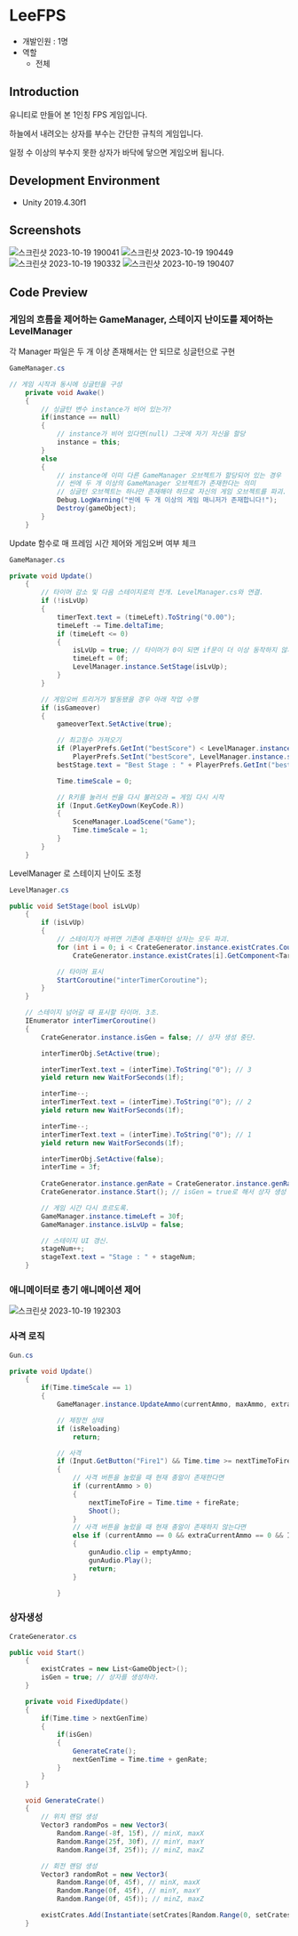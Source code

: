 # LeeFPS
- 개발인원 : 1명
- 역할
  - 전체
## Introduction
유니티로 만들어 본 1인칭 FPS 게임입니다.

하늘에서 내려오는 상자를 부수는 간단한 규칙의 게임입니다.

일정 수 이상의 부수지 못한 상자가 바닥에 닿으면 게임오버 됩니다.
## Development Environment
- Unity 2019.4.30f1
## Screenshots
![스크린샷 2023-10-19 190041](https://github.com/seasunrise22/LeeFPS/assets/45503931/66226c31-28f6-45bb-a64b-106f70229559)
![스크린샷 2023-10-19 190449](https://github.com/seasunrise22/LeeFPS/assets/45503931/808e73cd-feb7-423c-b9b1-195510be6343)
![스크린샷 2023-10-19 190332](https://github.com/seasunrise22/LeeFPS/assets/45503931/cc0313c8-f2a1-4e3c-8eef-15c4ea8a2b40)
![스크린샷 2023-10-19 190407](https://github.com/seasunrise22/LeeFPS/assets/45503931/9d4fe7d3-d823-42f4-af44-66f761475c90)
## Code Preview
### 게임의 흐름을 제어하는 GameManager, 스테이지 난이도를 제어하는 LevelManager
각 Manager 파일은 두 개 이상 존재해서는 안 되므로 싱글턴으로 구현
```c#
GameManager.cs

// 게임 시작과 동시에 싱글턴을 구성
    private void Awake()
    {
        // 싱글턴 변수 instance가 비어 있는가?
        if(instance == null)
        {
            // instance가 비어 있다면(null) 그곳에 자기 자신을 할당
            instance = this;
        }
        else
        {
            // instance에 이미 다른 GameManager 오브젝트가 할당되어 있는 경우
            // 씬에 두 개 이상의 GameManager 오브젝트가 존재한다는 의미
            // 싱글턴 오브젝트는 하나만 존재해야 하므로 자신의 게임 오브젝트를 파괴.
            Debug.LogWarning("씬에 두 개 이상의 게임 매니저가 존재합니다!");
            Destroy(gameObject);
        }
    }
```
Update 함수로 매 프레임 시간 제어와 게임오버 여부 체크
```c#
GameManager.cs

private void Update()
    {
        // 타이머 감소 및 다음 스테이지로의 전개. LevelManager.cs와 연결.
        if (!isLvUp)
        {
            timerText.text = (timeLeft).ToString("0.00");
            timeLeft -= Time.deltaTime;
            if (timeLeft <= 0)
            {
                isLvUp = true; // 타이머가 0이 되면 if문이 더 이상 동작하지 않게 하기 위해.
                timeLeft = 0f;
                LevelManager.instance.SetStage(isLvUp);
            }
        }

        // 게임오버 트리거가 발동됐을 경우 아래 작업 수행
        if (isGameover)
        {
            gameoverText.SetActive(true);

            // 최고점수 가져오기
            if (PlayerPrefs.GetInt("bestScore") < LevelManager.instance.stageNum)
                PlayerPrefs.SetInt("bestScore", LevelManager.instance.stageNum);
            bestStage.text = "Best Stage : " + PlayerPrefs.GetInt("bestScore");

            Time.timeScale = 0;

            // R키를 눌러서 씬을 다시 불러오라 = 게임 다시 시작
            if (Input.GetKeyDown(KeyCode.R))
            {
                SceneManager.LoadScene("Game");
                Time.timeScale = 1;
            }
        }
    }
```
LevelManager 로 스테이지 난이도 조정
```c#
LevelManager.cs

public void SetStage(bool isLvUp)
    {
        if (isLvUp)
        {
            // 스테이지가 바뀌면 기존에 존재하던 상자는 모두 파괴.
            for (int i = 0; i < CrateGenerator.instance.existCrates.Count; i++)
                CrateGenerator.instance.existCrates[i].GetComponent<Target>().Die();

            // 타이머 표시
            StartCoroutine("interTimerCoroutine");
        }       
    }

    // 스테이지 넘어갈 때 표시할 타이머. 3초.
    IEnumerator interTimerCoroutine()
    {
        CrateGenerator.instance.isGen = false; // 상자 생성 중단.

        interTimerObj.SetActive(true);

        interTimerText.text = (interTime).ToString("0"); // 3
        yield return new WaitForSeconds(1f);

        interTime--;
        interTimerText.text = (interTime).ToString("0"); // 2
        yield return new WaitForSeconds(1f);

        interTime--;
        interTimerText.text = (interTime).ToString("0"); // 1
        yield return new WaitForSeconds(1f);

        interTimerObj.SetActive(false);
        interTime = 3f;
        
        CrateGenerator.instance.genRate = CrateGenerator.instance.genRate / 1.2f; // 상자 떨어지는 간격 조정
        CrateGenerator.instance.Start(); // isGen = true로 해서 상자 생성 재개, existCrates 리스트 초기화.

        // 게임 시간 다시 흐르도록.
        GameManager.instance.timeLeft = 30f;
        GameManager.instance.isLvUp = false;

        // 스테이지 UI 갱신.
        stageNum++;
        stageText.text = "Stage : " + stageNum;
    }
```
### 애니메이터로 총기 애니메이션 제어
![스크린샷 2023-10-19 192303](https://github.com/seasunrise22/LeeFPS/assets/45503931/0c5b0317-d9b6-4375-bff3-c418649777c3)
### 사격 로직
```c#
Gun.cs

private void Update()
    {
        if(Time.timeScale == 1)
        {
            GameManager.instance.UpdateAmmo(currentAmmo, maxAmmo, extraCurrentAmmo, extraMaxAmmo);

            // 제장전 상태
            if (isReloading)
                return;

            // 사격
            if (Input.GetButton("Fire1") && Time.time >= nextTimeToFire)
            {
                // 사격 버튼을 눌렀을 때 현재 총알이 존재한다면
                if (currentAmmo > 0)
                {
                    nextTimeToFire = Time.time + fireRate;
                    Shoot();
                }
                // 사격 버튼을 눌렀을 때 현재 총알이 존재하지 않는다면 
                else if (currentAmmo == 0 && extraCurrentAmmo == 0 && Input.GetButtonDown("Fire1"))
                {
                    gunAudio.clip = emptyAmmo;
                    gunAudio.Play();
                    return;
                }

            }
```
### 상자생성
```c#
CrateGenerator.cs

public void Start()
    {
        existCrates = new List<GameObject>();
        isGen = true; // 상자를 생성하라.
    }    

    private void FixedUpdate()
    {      
        if(Time.time > nextGenTime)
        {
            if(isGen)
            {
                GenerateCrate();
                nextGenTime = Time.time + genRate;
            }            
        }   
    }

    void GenerateCrate()
    {
        // 위치 랜덤 생성
        Vector3 randomPos = new Vector3(
            Random.Range(-8f, 15f), // minX, maxX
            Random.Range(25f, 30f), // minY, maxY
            Random.Range(3f, 25f)); // minZ, maxZ

        // 회전 랜덤 생성
        Vector3 randomRot = new Vector3(
            Random.Range(0f, 45f), // minX, maxX
            Random.Range(0f, 45f), // minY, maxY
            Random.Range(0f, 45f)); // minZ, maxZ

        existCrates.Add(Instantiate(setCrates[Random.Range(0, setCrates.Length)], randomPos, Quaternion.Euler(randomRot)));
    }
```
